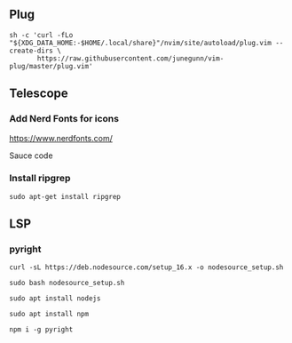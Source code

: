 ## Plug

```
sh -c 'curl -fLo "${XDG_DATA_HOME:-$HOME/.local/share}"/nvim/site/autoload/plug.vim --create-dirs \
       https://raw.githubusercontent.com/junegunn/vim-plug/master/plug.vim'
```

## Telescope
### Add Nerd Fonts for icons

https://www.nerdfonts.com/

Sauce code

### Install ripgrep

`sudo apt-get install ripgrep`

## LSP
### pyright

`curl -sL https://deb.nodesource.com/setup_16.x -o nodesource_setup.sh`

`sudo bash nodesource_setup.sh`

`sudo apt install nodejs`

`sudo apt install npm`

`npm i -g pyright`

